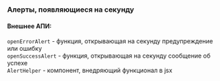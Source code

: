 ### Алерты, появляющиеся на секунду

<h4>Внешнее АПИ:</h4>

```openErrorAlert``` - функция, открывающая на секунду предупреждение или ошибку
</br>
```openSuccessAlert``` - функция, открывающая на секунду сообщение об успехе
</br>
```AlertHelper``` - компонент, внедряющий функционал в jsx
